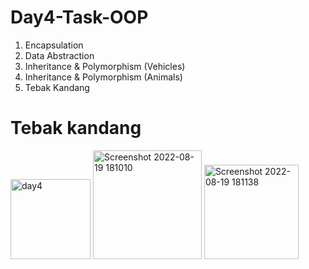 # Day4-Task-OOP

1. Encapsulation
2. Data Abstraction
3. Inheritance & Polymorphism (Vehicles)
4. Inheritance & Polymorphism (Animals)
5. Tebak Kandang
 
# Tebak kandang 
<img width="128" alt="day4" src="https://user-images.githubusercontent.com/38674801/185606080-d5688078-7b2b-4a40-ab2c-5049771d0f35.png">
<img width="174" alt="Screenshot 2022-08-19 181010" src="https://user-images.githubusercontent.com/38674801/185606315-1f359722-6a58-497f-a6fa-58d7e403f1b5.png">
<img width="151" alt="Screenshot 2022-08-19 181138" src="https://user-images.githubusercontent.com/38674801/185606439-9707608f-87c1-424b-896c-d4793feb1754.png">

